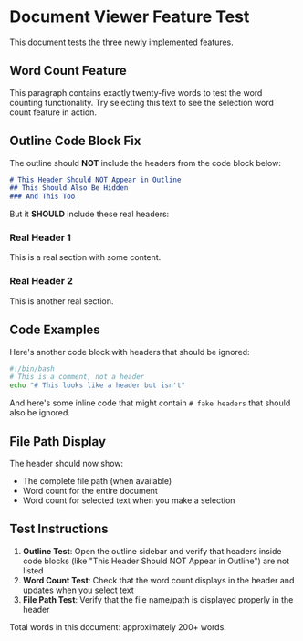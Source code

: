 # Document Viewer Feature Test

This document tests the three newly implemented features.

## Word Count Feature

This paragraph contains exactly twenty-five words to test the word counting functionality. Try selecting this text to see the selection word count feature in action.

## Outline Code Block Fix

The outline should **NOT** include the headers from the code block below:

```markdown
# This Header Should NOT Appear in Outline
## This Should Also Be Hidden
### And This Too
```

But it **SHOULD** include these real headers:

### Real Header 1
This is a real section with some content.

### Real Header 2
This is another real section.

## Code Examples

Here's another code block with headers that should be ignored:

```bash
#!/bin/bash
# This is a comment, not a header
echo "# This looks like a header but isn't"
```

And here's some inline code that might contain `# fake headers` that should also be ignored.

## File Path Display

The header should now show:
- The complete file path (when available)
- Word count for the entire document
- Word count for selected text when you make a selection

## Test Instructions

1. **Outline Test**: Open the outline sidebar and verify that headers inside code blocks (like "This Header Should NOT Appear in Outline") are not listed
2. **Word Count Test**: Check that the word count displays in the header and updates when you select text
3. **File Path Test**: Verify that the file name/path is displayed properly in the header

Total words in this document: approximately 200+ words. 